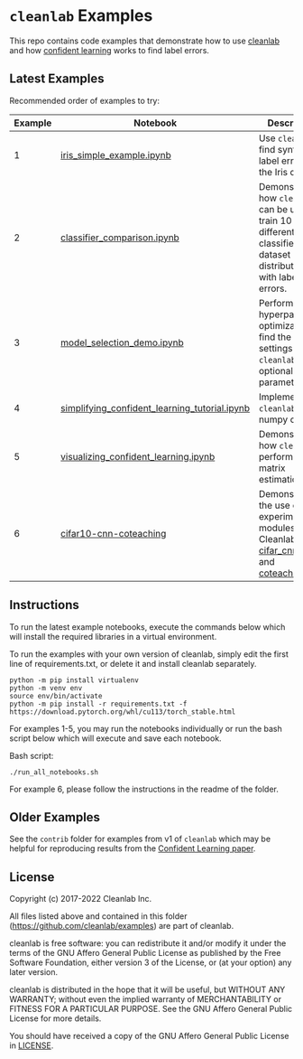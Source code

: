 # `cleanlab` Examples

This repo contains code examples that demonstrate how to use [cleanlab](https://github.com/cleanlab) and how [confident learning](https://arxiv.org/abs/1911.00068) works to find label errors.

## Latest Examples

Recommended order of examples to try:

| Example | Notebook                                                                                                                                        | Description                                                                                                                                                                                                                                                                  |
| ------- | ----------------------------------------------------------------------------------------------------------------------------------------------- | ---------------------------------------------------------------------------------------------------------------------------------------------------------------------------------------------------------------------------------------------------------------------------- |
| 1       | [iris_simple_example.ipynb](https://github.com/cleanlab/examples/blob/master/iris_simple_example.ipynb)                                         | Use `cleanlab` to find synthetic label errors in the Iris dataset.                                                                                                                                                                                                           |
| 2       | [classifier_comparison.ipynb](https://github.com/cleanlab/examples/blob/master/classifier_comparison.ipynb)                                     | Demonstrate how `cleanlab` can be used to train 10 different classifiers on 4 dataset distributions with label errors.                                                                                                                                                       |
| 3       | [model_selection_demo.ipynb](https://github.com/cleanlab/examples/blob/master/model_selection_demo.ipynb)                                       | Perform hyperparameter optimization to find the best settings of `cleanlab`'s optional parameters.                                                                                                                                                                           |
| 4       | [simplifying_confident_learning_tutorial.ipynb](https://github.com/cleanlab/examples/blob/master/simplifying_confident_learning_tutorial.ipynb) | Implement `cleanlab` as raw numpy code.                                                                                                                                                                                                                                      |
| 5       | [visualizing_confident_learning.ipynb](https://github.com/cleanlab/examples/blob/master/visualizing_confident_learning.ipynb)                   | Demonstrate how `cleanlab` performs noise matrix estimation.                                                                                                                                                                                                                 |
| 6       | [cifar10-cnn-coteaching](https://github.com/cleanlab/examples/cifar10-cnn-coteaching)                                                           | Demonstrate the use of two experimental modules from Cleanlab: [cifar_cnn.py](https://github.com/cleanlab/cleanlab/blob/master/cleanlab/experimental/cifar_cnn.py) and [coteaching.py](https://github.com/cleanlab/cleanlab/blob/master/cleanlab/experimental/coteaching.py) |

## Instructions

To run the latest example notebooks, execute the commands below which will install the required libraries in a virtual environment.

To run the examples with your own version of cleanlab, simply edit the first line of requirements.txt, or delete it and install cleanlab separately.

```console
python -m pip install virtualenv
python -m venv env
source env/bin/activate
python -m pip install -r requirements.txt -f https://download.pytorch.org/whl/cu113/torch_stable.html
```

For examples 1-5, you may run the notebooks individually or run the bash script below which will execute and save each notebook.

Bash script:

```console
./run_all_notebooks.sh
```

For example 6, please follow the instructions in the readme of the folder.

## Older Examples

See the `contrib` folder for examples from v1 of `cleanlab` which may be helpful for reproducing results from the [Confident Learning paper](https://arxiv.org/abs/1911.00068).

## License

Copyright (c) 2017-2022 Cleanlab Inc.

All files listed above and contained in this folder (<https://github.com/cleanlab/examples>) are part of cleanlab.

cleanlab is free software: you can redistribute it and/or modify
it under the terms of the GNU Affero General Public License as published by
the Free Software Foundation, either version 3 of the License, or
(at your option) any later version.

cleanlab is distributed in the hope that it will be useful,
but WITHOUT ANY WARRANTY; without even the implied warranty of
MERCHANTABILITY or FITNESS FOR A PARTICULAR PURPOSE. See the
GNU Affero General Public License for more details.

You should have received a copy of the GNU Affero General Public License in [LICENSE](LICENSE).
